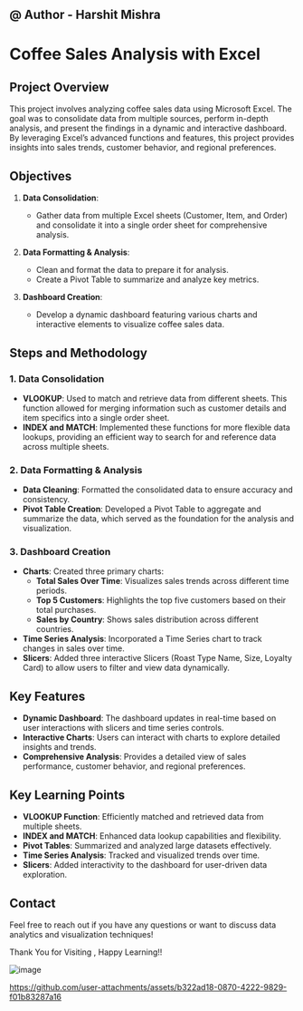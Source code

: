 @ Author -  Harshit Mishra
---

# Coffee Sales Analysis with Excel

## Project Overview

This project involves analyzing coffee sales data using Microsoft Excel. The goal was to consolidate data from multiple sources, perform in-depth analysis, and present the findings in a dynamic and interactive dashboard. By leveraging Excel’s advanced functions and features, this project provides insights into sales trends, customer behavior, and regional preferences.

## Objectives

1. **Data Consolidation**: 
   - Gather data from multiple Excel sheets (Customer, Item, and Order) and consolidate it into a single order sheet for comprehensive analysis.

2. **Data Formatting & Analysis**:
   - Clean and format the data to prepare it for analysis.
   - Create a Pivot Table to summarize and analyze key metrics.

3. **Dashboard Creation**:
   - Develop a dynamic dashboard featuring various charts and interactive elements to visualize coffee sales data.

## Steps and Methodology

### 1. Data Consolidation
   - **VLOOKUP**: Used to match and retrieve data from different sheets. This function allowed for merging information such as customer details and item specifics into a single order sheet.
   - **INDEX and MATCH**: Implemented these functions for more flexible data lookups, providing an efficient way to search for and reference data across multiple sheets.

### 2. Data Formatting & Analysis
   - **Data Cleaning**: Formatted the consolidated data to ensure accuracy and consistency.
   - **Pivot Table Creation**: Developed a Pivot Table to aggregate and summarize the data, which served as the foundation for the analysis and visualization.

### 3. Dashboard Creation
   - **Charts**: Created three primary charts:
     - **Total Sales Over Time**: Visualizes sales trends across different time periods.
     - **Top 5 Customers**: Highlights the top five customers based on their total purchases.
     - **Sales by Country**: Shows sales distribution across different countries.
   - **Time Series Analysis**: Incorporated a Time Series chart to track changes in sales over time.
   - **Slicers**: Added three interactive Slicers (Roast Type Name, Size, Loyalty Card) to allow users to filter and view data dynamically.

## Key Features

- **Dynamic Dashboard**: The dashboard updates in real-time based on user interactions with slicers and time series controls.
- **Interactive Charts**: Users can interact with charts to explore detailed insights and trends.
- **Comprehensive Analysis**: Provides a detailed view of sales performance, customer behavior, and regional preferences.

## Key Learning Points

- **VLOOKUP Function**: Efficiently matched and retrieved data from multiple sheets.
- **INDEX and MATCH**: Enhanced data lookup capabilities and flexibility.
- **Pivot Tables**: Summarized and analyzed large datasets effectively.
- **Time Series Analysis**: Tracked and visualized trends over time.
- **Slicers**: Added interactivity to the dashboard for user-driven data exploration.

## Contact

Feel free to reach out if you have any questions or want to discuss data analytics and visualization techniques!

Thank You for Visiting , Happy Learning!!

![image](https://github.com/user-attachments/assets/de87a074-b0e2-479e-a8ad-9a7a4ee55d56)


https://github.com/user-attachments/assets/b322ad18-0870-4222-9829-f01b83287a16


